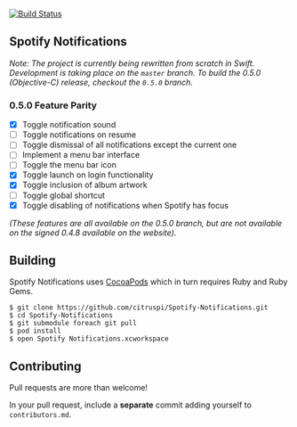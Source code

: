 [![Build Status](https://travis-ci.org/citruspi/Spotify-Notifications.png?branch=master)](https://travis-ci.org/citruspi/Spotify-Notifications)

## Spotify Notifications

_Note: The project is currently being rewritten from scratch in Swift. Development is
taking place on the `master` branch. To build the 0.5.0 (Objective-C) release,
checkout the `0.5.0` branch._

### 0.5.0 Feature Parity

- [x] Toggle notification sound
- [ ] Toggle notifications on resume
- [ ] Toggle dismissal of all notifications except the current one
- [ ] Implement a menu bar interface
- [ ] Toggle the menu bar icon
- [x] Toggle launch on login functionality
- [x] Toggle inclusion of album artwork
- [ ] Toggle global shortcut
- [x] Toggle disabling of notifications when Spotify has focus

_(These features are all available on the 0.5.0 branch, but are not available on
the signed 0.4.8 available on the website)._

## Building

Spotify Notifications uses [CocoaPods](http://cocoapods.org) which in turn 
requires Ruby and Ruby Gems.

```
$ git clone https://github.com/citruspi/Spotify-Notifications.git
$ cd Spotify-Notifications
$ git submodule foreach git pull
$ pod install
$ open Spotify Notifications.xcworkspace
```

## Contributing

Pull requests are more than welcome!

In your pull request, include a __separate__ commit adding yourself to `contributors.md`.
